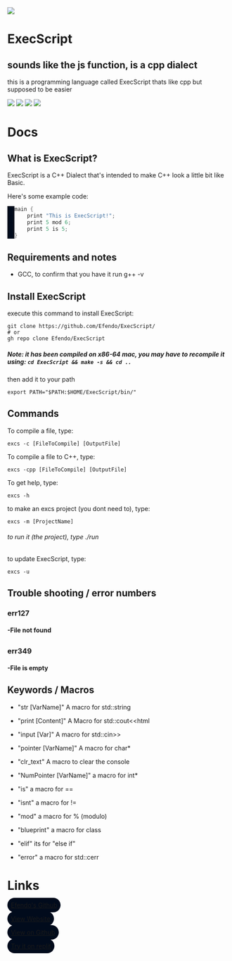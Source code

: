 <style>
    a {
        background: #010b1c;
        border-radius: 25px;
        padding: 8px;
    }
        
    a[href='https://efendo.github.io/ExecScript/'] {
  		pointer-events: none;
  		cursor: default;
      	visibility: hidden;
	}
</style>
<img src="favicon.ico" />
<h1>ExecScript</h1>
<link rel="icon" type="image/x-icon" href="favicon.ico">

## sounds like the js function, is a cpp dialect
this is a programming language called ExecScript thats like cpp but supposed to be easier

![](https://img.shields.io/badge/State-Alpha-yellow) ![](https://img.shields.io/github/last-commit/Efendo/Execscript) ![](https://img.shields.io/badge/Created%20by-Efendo-success) ![](https://img.shields.io/github/languages/top/Efendo/Execscript)

# Docs

## What is ExecScript?
ExecScript is a C++ Dialect that's intended to make C++ look a little bit like Basic.

Here's some example code:
````C++
main {
    print "This is ExecScript!";
    print 5 mod 6;
    print 5 is 5;
}
````

## Requirements and notes
- GCC, to confirm that you have it run g++ -v

## Install ExecScript
execute this command to install ExecScript:
````Shell
git clone https://github.com/Efendo/ExecScript/
# or
gh repo clone Efendo/ExecScript
````

##### Note: it has been compiled on x86-64 mac, you may have to recompile it using: ````cd ExecScript && make -s && cd ..````

then add it to your path
````Shell
export PATH="$PATH:$HOME/ExecScript/bin/"
````

## Commands

To compile a file, type:
````Shell
excs -c [FileToCompile] [OutputFile]
````

To compile a file to C++, type:
````Shell
excs -cpp [FileToCompile] [OutputFile]
````

To get help, type:
````Shell
excs -h
````

to make an excs project (you dont need to), type:
````Shell
excs -m [ProjectName]
````
###### to run it (the project), type ./run

to update ExecScript, type:
````Shell
excs -u
````

## Trouble shooting / error numbers

### err127
#### -File not found
##
### err349
#### -File is empty

## Keywords / Macros
- "str [VarName]" A macro for std::string

- "print [Content]" A Macro for std::cout<<html

- "input [Var]" A macro for std::cin>>

- "pointer [VarName]" A macro for char*

- "clr_text" A macro to clear the console

- "NumPointer [VarName]" a macro for int*

- "is" a macro for ==

- "isnt" a macro for !=

- "mod" a macro for % (modulo)

- "blueprint" a macro for class

- "elif" its for "else if"

- "error" a macro for std::cerr

# Links

[Efendo's Github](https://github.com/Efendo)

[View Website](https://tinyurl.com/ExecScript)

[View on Github](https://github.com/Efendo/ExecScript/)

[Try it on replit](https://replit.com/@Efendo/ExecScript-Template?v=1)
